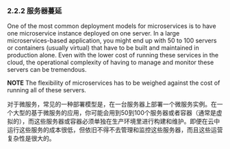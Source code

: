 ### 2.2.2 服务器蔓延

One of the most common deployment models for microservices is to have one microservice instance deployed on one server. In a large microservices-based application, you might end up with 50 to 100 servers or containers \(usually virtual\) that have to be built and maintained in production alone. Even with the lower cost of running these services in the cloud, the operational complexity of having to manage and monitor these servers can be tremendous.

**NOTE** The flexibility of microservices has to be weighed against the cost of running all of these servers.

对于微服务，常见的一种部署模型是，在一台服务器上部署一个微服务实例。在一个大型的基于微服务的应用，你可能会用到50到100个服务器或者容器（通常是虚拟的），而这些服务器或容器必须单独在生产环境里进行构建和维护。即便在云中运行这些服务的成本很低，但依旧不得不去管理和监控这些服务器，而且这些运营复杂性是很大的。

